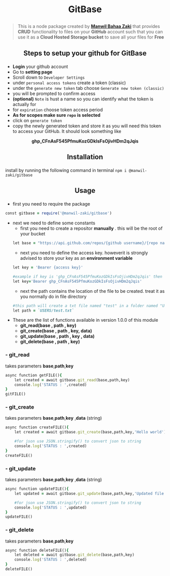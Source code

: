 # <p align="center">GitBase</p>
> This is a node package created by [**Manwil Bahaa Zaki**](https://www.linkedin.com/in/manwil-bahaa-zaki-kouzman-519701202/) that provides **CRUD** functionality to files on your **GitHub** account such that you can use it as a **Cloud Hosted Storage bucket** to save all your files for **Free**

## <p align="center">Steps to setup your github for GitBase</p>
- **Login** your github account
- Go to **setting page**
- Scroll down to `Developer Settings`
- under `personal access tokens` create a token (classic)
- under the `generate new token` tab choose `Generate new token (classic)`
- you will be prompted to confirm access
- **(optional)** `Note` is hust a name so you can identify what the token is actually for
- for `expiration` choose token access period
- **As for scopes make sure  `repo` is selected**
- click on `generate token`
- copy the newly generated token and store it as you will need this token to access your GitHub. It should look something like 

<p align="center"><b>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</b></p>

## <p align="center">Installation</p>
install by running the following command in terminal `npm i @manwil-zaki/gitbase`

## <p align="center">Usage</p>
- first you need to require the package

```ruby
const gitbase = require('@manwil-zaki/gitbase')
```

- next we need to define some constants
    - first you need to create a repositor **manually** . this will be the root of your bucket
    ```ruby
    let base = "https://api.github.com/repos/{github username}/{repo name}/contents/"
    ```
    - next you need to define the access key. howeverit is strongly advised to store your key as an **environment variable**
    ```ruby
    let key = 'Bearer {access key}'

    #example if key is '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' then
    let key='Bearer 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'
    ```
    - next the path contains the location of the file to be created. treat it as you normally do in file directory
    ```ruby
    #this path will create a txt file named "test" in a folder named "USERS" 
    let path = `USERS/test.txt`
    ```
- These are the list of functions available in version 1.0.0 of this module
    - **git_read(base , path , key)**
    - **git_create(base , path , key, data)**
    - **git_update(base , path , key , data)**
    - **git_delete(base , path , key)**

### - **git_read**
takes parameters **base**,**path**,**key**
```ruby
async function getFILE(){
    let created = await gitbase.git_read(base,path,key)
    console.log('STATUS : ',created)
}
gitFILE()
```

### - **git_create**
takes parameters **base**,**path**,**key** ,**data** (string)
```ruby
async function createFILE(){
    let created = await gitbase.git_create(base,path,key,'Hello world')

    #for json use JSON.stringify() to convert json to string
    console.log('STATUS : ',created)
}
createFILE()
```

### - **git_update**
takes parameters **base**,**path**,**key** ,**data** (string)
```ruby
async function updateFILE(){
    let updated = await gitbase.git_update(base,path,key,'Updated file content')

    #for json use JSON.stringify() to convert json to string
    console.log('STATUS : ',updated)
}
updateFILE()
```

### - **git_delete**
takes parameters **base**,**path**,**key** 
```ruby
async function deleteFILE(){
    let deleted = await gitbase.git_delete(base,path,key)
    console.log('STATUS : ',deleted)
}
deleteFILE()
```
